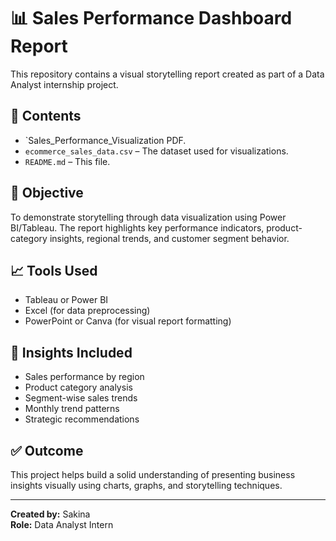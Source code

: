 # 📊 Sales Performance Dashboard Report

This repository contains a visual storytelling report created as part of a Data Analyst internship project.

## 📁 Contents

- `Sales_Performance_Visualization PDF.
- `ecommerce_sales_data.csv` – The dataset used for visualizations.
- `README.md` – This file.

## 📌 Objective

To demonstrate storytelling through data visualization using Power BI/Tableau. The report highlights key performance indicators, product-category insights, regional trends, and customer segment behavior.

## 📈 Tools Used

- Tableau or Power BI
- Excel (for data preprocessing)
- PowerPoint or Canva (for visual report formatting)

## 🧠 Insights Included

- Sales performance by region
- Product category analysis
- Segment-wise sales trends
- Monthly trend patterns
- Strategic recommendations

## ✅ Outcome

This project helps build a solid understanding of presenting business insights visually using charts, graphs, and storytelling techniques.

---

**Created by:** Sakina  
**Role:** Data Analyst Intern

